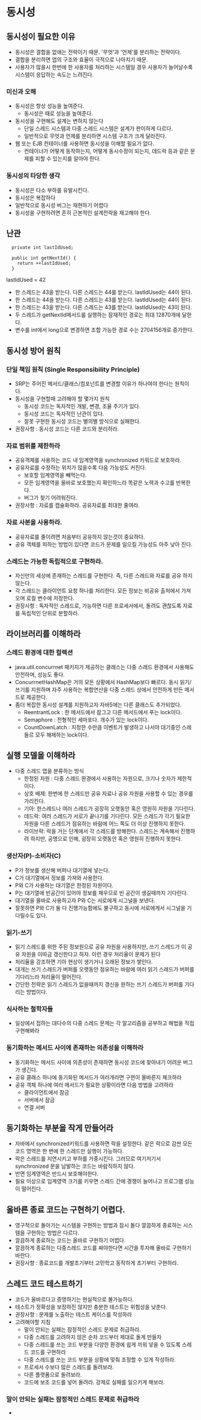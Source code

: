 # 동시성

## 동시성이 필요한 이유
- 동시성은 결합을 없애는 전략이기 때문. '무엇'과 '언제'를 분리하는 전략이다.
- 결합을 분리하면 앱의 구조와 효율이 극적으로 나아지기 때문.
- 사용자가 많을시 한번에 한 사용자를 처리하는 시스템일 경우 사용자가 늘어날수록 시스템이 응답하는 속도는 느려진다.

### 미신과 오해
- 동시성은 항상 성능을 높여준다.
  - 동시성은 때로 성능을 높여준다.
- 동시성을 구현해도 설계는 변하지 않는다
  - 단일 스레드 시스템과 다중 스레드 시스템은 설계가 판이하게 다르다.
  - 일반적으로 무엇과 언제를 분리하면 시스템 구조가 크게 달라진다.
- 웹 또는 EJB 컨테이너를 사용하면 동시성을 이해할 필요가 없다.
  - 컨테이너가 어떻게 동작하는지, 어떻게 동시수정이 되는지, 데드락 등과 같은 문제를 피할 수 있는지를 알아야 한다.

### 동시성의 타당한 생각
- 동시성은 다소 부하를 유발시킨다.
- 동시성은 복잡하다
- 일반적으로 동시성 버그는 재현하기 어렵다
- 동시성을 구현하려면 흔히 근본적인 설계전략을 재고해야 한다.


## 난관
```public class x {
  private int lastIdUsed;
  
  public int getNextId() {
    return ++lastIdUsed;
  }
```
lastIdUsed = 42

- 한 스레드는 43을 받는다. 다른 스레드는 44를 받는다. lastIdUsed는 44이 된다.
- 한 스레드는 44을 받는다. 다른 스레드는 43를 받는다. lastIdUsed는 44이 된다.
- 한 스레드는 43을 받는다. 다른 스레드는 43를 받는다. lastIdUsed는 43이 된다.
- 두 스레드가 getNextId메서드를 실행하는 잠재적인 경로는 최대 12870개에 달한다.
- 변수를 int에서 long으로 변경하면 조합 가능한 경로 수는 2704156개로 증가한다.


## 동시성 방어 원칙

### 단일 책임 원칙 (Single Responsibility Principle)
- SRP는 주어진 메서드/클래스/컴포넌트를 변경할 이유가 하나여야 한다는 원칙이다.
- 동시성을 구현할때 고려해야 할 몇가지 원칙
  - 동시성 코드는 독자적인 개발, 변경, 조율 주기가 있다.
  - 동시성 코드는 독자적인 난관이 있다.
  - 잘못 구현한 동시성 코드는 별의별 방식으로 실패한다.
- 권장사항 : 동시성 코드는 다른 코드와 분리하라.

### 자료 범위를 제한하라
- 공유객체를 사용하는 코드 내 임계영역을 synchronized 키워드로 보호하라.
- 공유자료를 수정하는 위치가 많을수록 다음 가능성도 커진다.
  - 보호할 임계영역을 빼먹는다.
  - 모든 임계영역을 올바로 보호했는지 확인하느라 똑같은 노력과 수고를 반복한다.
  - 버그가 찾기 어려워진다.
- 권장사항 : 자료를 캡슐화하라. 공유자료를 최대한 줄여라.

### 자료 사본을 사용하라.
- 공유자료를 줄이려면 처음부터 공유하지 않는것이 중요하다.
- 공유 객체를 피하는 방법이 있다면 코드가 문제를 일으킬 가능성도 아주 낮아 진다.

### 스레드는 가능한 독립적으로 구현하라.
- 자신만의 세상에 존재하는 스레드를 구현한다. 즉, 다른 스레드와 자료를 공유 하지 않는다.
- 각 스레드는 클라이언트 요청 하나를 처리한다. 모든 정보는 비공유 출처에서 가져오며 로컬 변수에 저장한다.
- 권장사항 : 독자적인 스레드로, 가능하면 다른 프로세서에서, 돌려도 괜찮도록 자료를 독립적인 단위로 분할하라.


## 라이브러리를 이해하라

### 스레드 환경에 대한 컬렉션
- java.util.concurrnet 패키지가 제공하는 클래스는 다중 스레드 환경에서 사용해도 안전하며, 성능도 좋다.
- ConcurrnetHashMap은 거의 모든 상황에서 HashMap보다 빠르다. 동시 읽기/쓰기를 지원하며 자주 사용하는 복합연산을 다중 스레드 상에서 안전하게 만든 메서드로 제공한다.
- 좀더 복잡한 동시성 설계를 지원하고자 자바5에는 다른 클래스도 추가되었다.
  - ReentrantLock : 한 메서드에서 잠그고 다른 메서드에서 푸는 lock이다.
  - Semaphore : 전형적인 세마포다. 개수가 있는 lock이다.
  - CountDownLatch : 지정한 수만큼 이벤트가 발생하고 나서야 대기중인 스레들르 모두 해제하는 lock이다.


## 실행 모델을 이해하라
- 다중 스레드 앱을 분류하는 방식
  - 한정된 자원 : 다중 스레드 환경에서 사용하는 자원으로, 크기나 숫자가 제한적이다.
  - 상호 배제: 한번에 한 스레드만 공유 자료나 공유 자원을 사용할 수 있는 경우를 가리킨다.
  - 기아: 한스레드나 여러 스레드가 굉장히 오랫동안 혹은 영원히 자원을 기다린다.
  - 데드락: 여러 스레드가 서로가 끝나기를 기다린다. 모든 스레드가 각기 필요한 자원을 다른 스레드가 점유하는 바람에 어느 쪽도 더 이상 진행하지 못한다.
  - 라이브락: 락을 거는 단계에서 각 스레드를 방해한다. 스레드는 계속해서 진행하려 하지만, 공명으로 인해, 굉장히 오랫동안 혹은 영원히 진행하지 못한다.

### 생산자(P)-소비자(C)
- P가 정보를 생산해 버퍼나 대기열에 넣는다.
- C가 대기열에서 정보를 가져와 사용한다.
- P와 C가 사용하는 대기열은 한정된 자원이다.
- P는 대기열에 빈공간이 있어야 정보를 채우므로 빈 공간이 생길때까지 기다린다.
- 대기열을 올바로 사용하고자 P와 C는 서로에게 시그널을 보낸다.
- 잘못하면 P와 C가 둘 다 진행가능함에도 불구하고 동시에 서로에게서 시그널을 기다릴수도 있다.

### 읽기-쓰기
- 읽기 스레드를 위한 주된 정보원으로 공유 자원을 사용하지만, 쓰기 스레드가 이 공유 자원을 이따금 갱신한다고 하자. 이런 경우 처리율이 문제가 된다
- 처리율을 강조하면 기아 현상이 생기거나 오래된 정보가 쌓인다.
- 대개는 쓰기 스레드가 버퍼를 오랫동안 점유하는 바람에 여러 읽기 스레드가 버퍼를 기다리느라 처리율이 떨어진다.
- 간단한 전략은 읽기 스레드가 없을때까지 갱신을 원하는 쓰기 스레드가 버퍼를 기다리는 방법이다.

### 식사하는 철학자들
- 일상에서 접하는 대다수의 다중 스레드 문제는 각 알고리즘을 공부하고 해법을 직접 구현해봐라

### 동기화하는 메서드 사이에 존재하는 의존성을 이해하라
- 동기화하는 메서드 사이에 의존성이 존재하면 동시성 코드에 찾아내기 어려운 버그가 생긴다.
- 공유 클래스 하나에 동기화된 메서드가 여러개라면 구현이 올바른지 체크하라
- 공유 객체 하나에 여러 메서드가 필요한 상황이라면 다음 방법을 고려하라
  - 클라이언트에서 잠금
  - 서버에서 잠금
  - 연결 서버


## 동기화하는 부분을 작게 만들어라
- 자바에서 synchronized키워드를 사용하면 락을 설정한다. 같은 락으로 감싼 모든 코드 영역은 한 번에 한 스레드만 실행이 가능하다.
- 락은 스레드를 지연시키고 부하를 가중시킨다. 그러므로 여기저기서 synchronized 문을 남발하는 코드는 바람직하지 않다.
- 반면 임계영역은 반드시 보호해야한다.
- 필요 이상으로 임계영역 크기를 키우면 스레드 간에 경쟁이 늘어나고 프로그램 성능이 떨어진다.


## 올바른 종료 코드는 구현하기 어렵다.
- 영구적으로 돌아가는 시스템을 구현하는 방법과 잠시 돌다 깔끔하게 종료하는 시스템을 구현하는 방법은 다르다.
- 깔끔하게 종료하는 코드는 올바로 구현하기 어렵다.
- 깔끔하게 종료하는 다중스레드 코드를 짜야한다면 시간을 투자해 올바로 구현하기 바란다.
- 권장사항 : 종료코드를 개발초기부터 고민학고 동작하게 초기부터 구현하라.


## 스레드 코드 테스트하기

- 코드가 올바르다고 증명하기는 현실적으로 불가능하다.
- 테스트가 정확성을 보장하진 않지만 충분한 테스트는 위험성을 낮춘다.
- 권장사항 : 문제를 노출하는 테스트 케이스를 작성하라
- 고려해야할 지침
  - 말이 안되는 실패는 잠정적인 스레드 문제로 취급하라.
  - 다중 스레드를 고려하지 않은 순차 코드부터 제대로 돌게 만들자
  - 다중 스레드를 쓰는 코드 부분을 다양한 환경에 쉽게 끼워 넣을 수 있도록 스레드 코드를 구현하라
  - 다중 스레드를 쓰는 코드 부분을 상황에 맞춰 조정할 수 있게 작성하라.
  - 프로세서 수보다 많은 스레드를 돌려보라.
  - 다른 플랫폼으로 돌려보라.
  - 코드에 보조 코드를 넣어 돌려라. 강제로 실패를 일으키게 해보라.

### 말이 안되는 실패는 잠정적인 스레드 문제로 취급하라
- 

